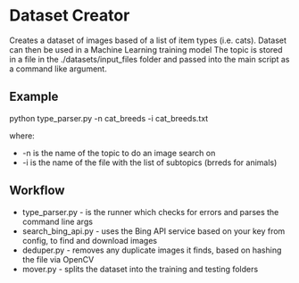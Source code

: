 # Dataset Creator
Creates a dataset of images based of a list of item types (i.e. cats).
Dataset can then be used in a Machine Learning training model
The topic is stored in a file in the ./datasets/input_files folder and passed into the main script
as a command like argument.

## Example
python type_parser.py -n cat_breeds -i cat_breeds.txt

where:
-    -n is the name of the topic to do an image search on
-    -i is the name of the file with the list of subtopics (brreds for animals)

## Workflow
- type_parser.py - is the runner which checks for errors and parses the command line args
- search_bing_api.py - uses the Bing API service based on your key from config, to find and download images
- deduper.py - removes any duplicate images it finds, based on hashing the file via OpenCV
- mover.py - splits the dataset into the training and testing folders
